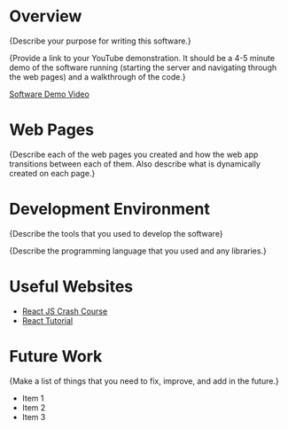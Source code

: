 # Overview



{Describe your purpose for writing this software.}

{Provide a link to your YouTube demonstration.  It should be a 4-5 minute demo of the software running (starting the server and navigating through the web pages) and a walkthrough of the code.}

[Software Demo Video](http://youtube.link.goes.here)

# Web Pages

{Describe each of the web pages you created and how the web app transitions between each of them.  Also describe what is dynamically created on each page.}

# Development Environment

{Describe the tools that you used to develop the software}

{Describe the programming language that you used and any libraries.}

# Useful Websites
* [React JS Crash Course](https://www.youtube.com/watch?v=w7ejDZ8SWv8)
* [React Tutorial](https://www.w3schools.com/REACT/DEFAULT.ASP)

# Future Work

{Make a list of things that you need to fix, improve, and add in the future.}
* Item 1
* Item 2
* Item 3
